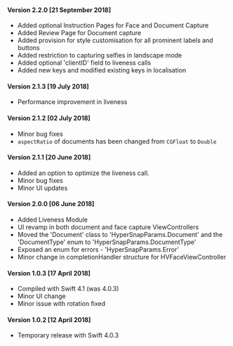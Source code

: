 #### Version 2.2.0 [21 September 2018]

- Added optional Instruction Pages for Face and Document Capture
- Added Review Page for Document capture
- Added provision for style customisation for all prominent labels and buttons
- Added restriction to capturing selfies in landscape mode
- Added optional 'clientID' field to liveness calls
- Added new keys and modified existing keys in localisation

#### Version 2.1.3 [19 July 2018]

- Performance improvement in liveness

#### Version 2.1.2 [02 July 2018]

- Minor bug fixes
- `aspectRatio`  of documents has been changed from `CGFloat` to `Double`

#### Version 2.1.1 [20 June 2018]

- Added an option to optimize the liveness call.
- Minor bug fixes
- Minor UI updates

#### Version 2.0.0 [06 June 2018]

- Added Liveness Module
- UI revamp in both document and face capture ViewControllers
- Moved the 'Document' class to 'HyperSnapParams.Document' and the 'DocumentType' enum to 'HyperSnapParams.DocumentType'
- Exposed an enum for errors - 'HyperSnapParams.Error'
- Minor change in completionHandler structure for HVFaceViewController

#### Version 1.0.3 [17 April 2018]

- Compiled with Swift 4.1 (was 4.0.3)
- Minor UI change
- Minor issue with rotation fixed

#### Version 1.0.2 [12 April 2018]
- Temporary release with Swift 4.0.3

